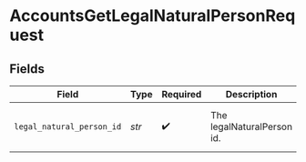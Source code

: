 # AccountsGetLegalNaturalPersonRequest


## Fields

| Field                                | Type                                 | Required                             | Description                          | Example                              |
| ------------------------------------ | ------------------------------------ | ------------------------------------ | ------------------------------------ | ------------------------------------ |
| `legal_natural_person_id`            | *str*                                | :heavy_check_mark:                   | The legalNaturalPerson id.           | e6716139-da77-46d1-9f15-13599161db0b |